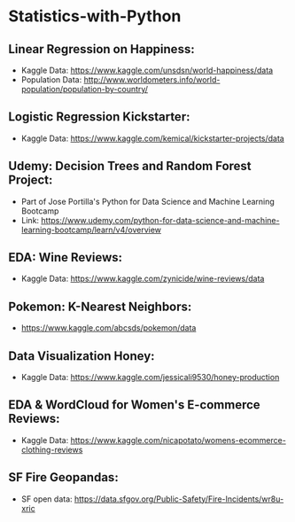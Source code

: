# Statistics-with-Python

## Linear Regression on Happiness:


  * Kaggle Data: https://www.kaggle.com/unsdsn/world-happiness/data
  * Population Data: http://www.worldometers.info/world-population/population-by-country/


## Logistic Regression Kickstarter:

 * Kaggle Data: https://www.kaggle.com/kemical/kickstarter-projects/data
 
 
 ## Udemy: Decision Trees and Random Forest Project:
 
  * Part of Jose Portilla's Python for Data Science and Machine Learning Bootcamp
  * Link: https://www.udemy.com/python-for-data-science-and-machine-learning-bootcamp/learn/v4/overview


## EDA: Wine Reviews:

 * Kaggle Data: https://www.kaggle.com/zynicide/wine-reviews/data


## Pokemon: K-Nearest Neighbors:
 
 * https://www.kaggle.com/abcsds/pokemon/data


## Data Visualization Honey:

 * Kaggle Data: https://www.kaggle.com/jessicali9530/honey-production


## EDA & WordCloud for Women's E-commerce Reviews:

 * Kaggle Data: https://www.kaggle.com/nicapotato/womens-ecommerce-clothing-reviews


## SF Fire Geopandas:

 * SF open data: https://data.sfgov.org/Public-Safety/Fire-Incidents/wr8u-xric